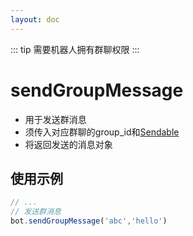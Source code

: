```yaml
---
layout: doc
---
```

::: tip
需要机器人拥有群聊权限
:::
# sendGroupMessage
- 用于发送群消息
- 须传入对应群聊的group_id和[Sendable](../segment/index.md#sendable)
- 将返回发送的消息对象
## 使用示例
```javascript
// ...
// 发送群消息
bot.sendGroupMessage('abc','hello')
```
